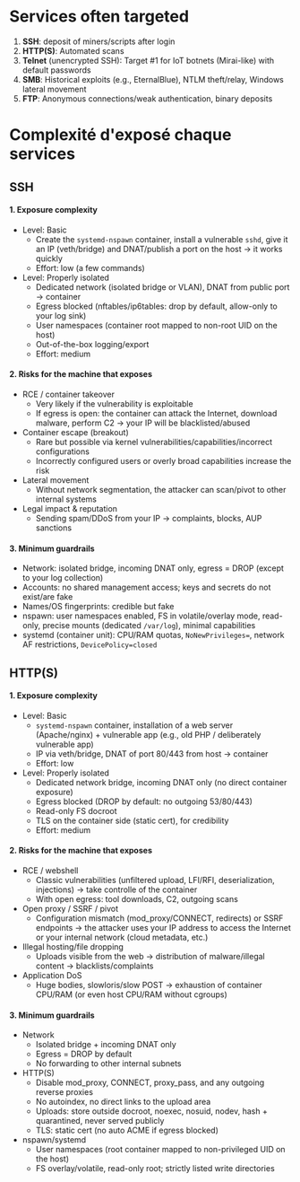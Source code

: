# Services often targeted
1. **SSH**: deposit of miners/scripts after login
2. **HTTP(S)**: Automated scans
3. **Telnet** (unencrypted SSH): Target #1 for IoT botnets (Mirai-like) with default passwords
4. **SMB**: Historical exploits (e.g., EternalBlue), NTLM theft/relay, Windows lateral movement
5. **FTP**: Anonymous connections/weak authentication, binary deposits


# Complexité d'exposé chaque services
## SSH
#### 1. Exposure complexity
- Level: Basic
	- Create the `systemd-nspawn` container, install a vulnerable `sshd`, give it an IP (veth/bridge) and DNAT/publish a port on the host → it works quickly
	- Effort: low (a few commands)
- Level: Properly isolated
    - Dedicated network (isolated bridge or VLAN), DNAT from public port → container
	- Egress blocked (nftables/ip6tables: drop by default, allow-only to your log sink)
    - User namespaces (container root mapped to non-root UID on the host)
	- Out-of-the-box logging/export
	- Effort: medium
#### 2. Risks for the machine that exposes
- RCE / container takeover
	- Very likely if the vulnerability is exploitable
	- If egress is open: the container can attack the Internet, download malware, perform C2 → your IP will be blacklisted/abused
- Container escape (breakout)
	- Rare but possible via kernel vulnerabilities/capabilities/incorrect configurations
	- Incorrectly configured users or overly broad capabilities increase the risk
- Lateral movement
	- Without network segmentation, the attacker can scan/pivot to other internal systems
- Legal impact & reputation
	- Sending spam/DDoS from your IP → complaints, blocks, AUP sanctions
#### 3. Minimum guardrails
- Network: isolated bridge, incoming DNAT only, egress = DROP (except to your log collection)
- Accounts: no shared management access; keys and secrets do not exist/are fake
- Names/OS fingerprints: credible but fake
- nspawn: user namespaces enabled, FS in volatile/overlay mode, read-only, precise mounts (dedicated `/var/log`), minimal capabilities
- systemd (container unit): CPU/RAM quotas, `NoNewPrivileges=`, network AF restrictions, `DevicePolicy=closed`



## HTTP(S)
#### 1. Exposure complexity
- Level: Basic
	- `systemd-nspawn` container, installation of a web server (Apache/nginx) + vulnerable app (e.g., old PHP / deliberately vulnerable app)
	- IP via veth/bridge, DNAT of port 80/443 from host → container
    - Effort: low
- Level: Properly isolated
    - Dedicated network bridge, incoming DNAT only (no direct container exposure)
	- Egress blocked (DROP by default: no outgoing 53/80/443)
	- Read-only FS docroot
	- TLS on the container side (static cert), for credibility
    - Effort: medium
#### 2. Risks for the machine that exposes
- RCE / webshell
	- Classic vulnerabilities (unfiltered upload, LFI/RFI, deserialization, injections) → take controlle of the container
	- With open egress: tool downloads, C2, outgoing scans
- Open proxy / SSRF / pivot
	- Configuration mismatch (mod_proxy/CONNECT, redirects) or SSRF endpoints → the attacker uses your IP address to access the Internet or your internal network (cloud metadata, etc.)
- Illegal hosting/file dropping
	- Uploads visible from the web → distribution of malware/illegal content → blacklists/complaints
- Application DoS
	- Huge bodies, slowloris/slow POST → exhaustion of container CPU/RAM (or even host CPU/RAM without cgroups)
#### 3. Minimum guardrails
- Network
	- Isolated bridge + incoming DNAT only
	- Egress = DROP by default
	- No forwarding to other internal subnets
- HTTP(S)
	- Disable mod_proxy, CONNECT, proxy_pass, and any outgoing reverse proxies
	- No autoindex, no direct links to the upload area
	- Uploads: store outside docroot, noexec, nosuid, nodev, hash + quarantined, never served publicly
	- TLS: static cert (no auto ACME if egress blocked)
- nspawn/systemd
	- User namespaces (root container mapped to non-privileged UID on the host)
	- FS overlay/volatile, read-only root; strictly listed write directories
